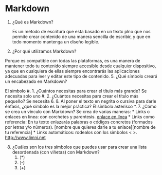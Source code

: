 # Markdown
1. ¿Qué es Markdown?

   Es un metodo de escritura que esta basado en un texto plno que nos permite crear contenido de una manera sencilla de escribir, y que en todo momento mantenga un diseño legible.
3. ¿Por qué utilizamos Markdown?

Porque es compatible con todas las plataformas,  es una manera de mantener todo tu contenido siempre accesible desde cualquier dispositivo, ya que en cualquiera de ellas siempre encontrarás las aplicaciones adecuadas para leer y editar este tipo de contenido.
5. ¿Qué símbolo creará un encabezado en Markdown?
  
  El símbolo #.
     1. ¿Cuántos necesitas para crear el título más grande?
        Se necesita solo uno #.
     2. ¿Cuántos necesitas para crear el título más pequeño?
        Se necesita 6.
6. Al poner el texto en negrita o cursiva para darle énfasis, ¿qué símbolo es la mejor práctica?
   El símbolo asterisco *.
7. ¿Cómo se crea un vínculo con Markdown?
    Se crea de varias maneras:
    * Links o enlaces en línea: con corchetes y parentesis. [enlace en línea](http://www.limni.net)
    * Links como referencia: En tu texto enlazarás palabras o códigos concretos (formados por letras y/o números). [nombre que quieres darle a tu enlace][nombre de tu referencia]
    * Links automáticos: rodealos con los símbolos < >. <http://www.limni.net>

8. ¿Cuáles son los tres símbolos que puedes usar para crear una lista desordenada (con viñetas) con Markdown?
   1. (*)
   2. (-)
   3. (+)
